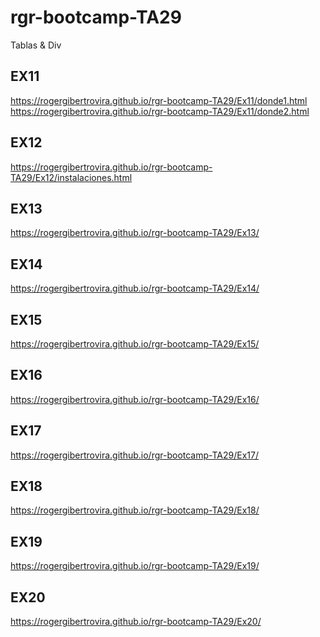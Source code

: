 # rgr-bootcamp-TA29
Tablas &amp; Div

## EX11
https://rogergibertrovira.github.io/rgr-bootcamp-TA29/Ex11/donde1.html <br>
https://rogergibertrovira.github.io/rgr-bootcamp-TA29/Ex11/donde2.html

## EX12
<https://rogergibertrovira.github.io/rgr-bootcamp-TA29/Ex12/instalaciones.html>

## EX13
https://rogergibertrovira.github.io/rgr-bootcamp-TA29/Ex13/

## EX14
https://rogergibertrovira.github.io/rgr-bootcamp-TA29/Ex14/

## EX15
https://rogergibertrovira.github.io/rgr-bootcamp-TA29/Ex15/

## EX16
https://rogergibertrovira.github.io/rgr-bootcamp-TA29/Ex16/

## EX17
https://rogergibertrovira.github.io/rgr-bootcamp-TA29/Ex17/

## EX18
https://rogergibertrovira.github.io/rgr-bootcamp-TA29/Ex18/

## EX19
https://rogergibertrovira.github.io/rgr-bootcamp-TA29/Ex19/

## EX20
https://rogergibertrovira.github.io/rgr-bootcamp-TA29/Ex20/
